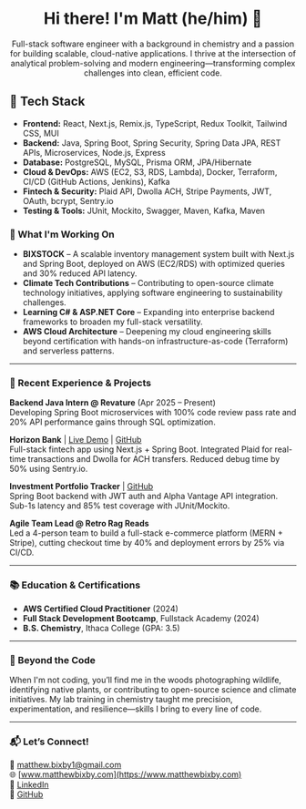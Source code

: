 <h1 align="center">Hi there! I'm Matt (he/him) 👋</h1>
<p align="center">Full-stack software engineer with a background in chemistry and a passion for building scalable, cloud-native applications. I thrive at the intersection of analytical problem-solving and modern engineering—transforming complex challenges into clean, efficient code.</p>


## 🔧 Tech Stack
- **Frontend:** React, Next.js, Remix.js, TypeScript, Redux Toolkit, Tailwind CSS, MUI
- **Backend:** Java, Spring Boot, Spring Security, Spring Data JPA, REST APIs, Microservices, Node.js, Express
- **Database:** PostgreSQL, MySQL, Prisma ORM, JPA/Hibernate
- **Cloud & DevOps:** AWS (EC2, S3, RDS, Lambda), Docker, Terraform, CI/CD (GitHub Actions, Jenkins), Kafka
- **Fintech & Security:** Plaid API, Dwolla ACH, Stripe Payments, JWT, OAuth, bcrypt, Sentry.io
- **Testing & Tools:** JUnit, Mockito, Swagger, Maven, Kafka, Maven

### 🌱 What I'm Working On

- **BIXSTOCK** – A scalable inventory management system built with Next.js and Spring Boot, deployed on AWS (EC2/RDS) with optimized queries and 30% reduced API latency.
- **Climate Tech Contributions** – Contributing to open-source climate technology initiatives, applying software engineering to sustainability challenges.
- **Learning C# & ASP.NET Core** – Expanding into enterprise backend frameworks to broaden my full-stack versatility.
- **AWS Cloud Architecture** – Deepening my cloud engineering skills beyond certification with hands-on infrastructure-as-code (Terraform) and serverless patterns.

---

### 💼 Recent Experience & Projects

**Backend Java Intern @ Revature** (Apr 2025 – Present)  
Developing Spring Boot microservices with 100% code review pass rate and 20% API performance gains through SQL optimization.

**Horizon Bank** | [Live Demo](https://horizon-bank-demo.netlify.app/) | [GitHub](https://github.com/mbixby/horizon-bank)  
Full-stack fintech app using Next.js + Spring Boot. Integrated Plaid for real-time transactions and Dwolla for ACH transfers. Reduced debug time by 50% using Sentry.io.

**Investment Portfolio Tracker** | [GitHub](https://github.com/mbixby/investment-tracker)  
Spring Boot backend with JWT auth and Alpha Vantage API integration. Sub-1s latency and 85% test coverage with JUnit/Mockito.

**Agile Team Lead @ Retro Rag Reads**  
Led a 4-person team to build a full-stack e-commerce platform (MERN + Stripe), cutting checkout time by 40% and deployment errors by 25% via CI/CD.

---

### 📚 Education & Certifications

- **AWS Certified Cloud Practitioner** (2024)  
- **Full Stack Development Bootcamp**, Fullstack Academy (2024)  
- **B.S. Chemistry**, Ithaca College (GPA: 3.5)

---

### 🌿 Beyond the Code

When I'm not coding, you’ll find me in the woods photographing wildlife, identifying native plants, or contributing to open-source science and climate initiatives. My lab training in chemistry taught me precision, experimentation, and resilience—skills I bring to every line of code.

---

### 📬 Let’s Connect!

📧 [matthew.bixby1@gmail.com](mailto:matthew.bixby1@gmail.com)  
🌐 [www.matthewbixby.com](https://www.matthewbixby.com)  
🔗 [LinkedIn](https://www.linkedin.com/in/matthew-bixby/)  
🐙 [GitHub](https://github.com/mbixby)

